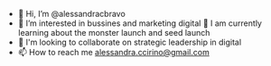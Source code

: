 - 👋 Hi, I’m @alessandracbravo
- 👀 I’m interested in bussines and marketing digital
🌱 I am currently learning about the monster launch and seed launch
- 💞️ I'm looking to collaborate on strategic leadership in digital
- 📫 How to reach me alessandra.ccirino@gmail.com
<!---
alessandracbravo/alessandracbravo is a ✨ special ✨ repository because its `README.md` (this file) appears on your GitHub profile.
You can click the Preview link to take a look at your changes.
--->
